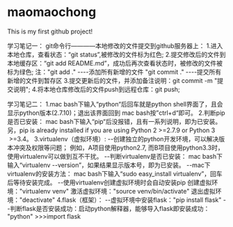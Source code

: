 # maomaochong

This is my first github project!

学习笔记一：
git命令行————本地修改的文件提交到github服务器上：
1.进入本地仓库，查看状态：“git status”,被修改的文件标为红色;
2.提交修改后的文件到本地缓存区：“git add README.md”，成功后再次查看状态时，被修改的文件被标为绿色;
注："git add ."    ----添加所有新增的文件
    "git commit ." ----提交所有新增的文件到暂存区
3.提交更新后的文件，并添加备注说明：git commit -m "提交说明";
4.将本地仓库修改后的文件push到远程仓库：git push;

学习笔记二：
1.mac bash下输入“python“后回车就是python shell界面了，且会显示python版本(2.7.10)；退出该界面回到 mac bash按”ctrl+d“即可。
2.判断pip是否已安装：
  mac bash下输入“pip“后没报错，且有一系列说明，即为已安装。另，pip is already installed if you are using Python 2 >=2.7.9 or Python 3               
  >=3.4。
3.virtualenv（虚拟环境）:
  --创建独立的python开发环境，可以解决版本冲突及权限等问题；
    例如，A项目使用python2.7, 而B项目使用python3.3时，使用virtualenv可以做到互不干扰。
  --判断virtualenv是否已安装：
    mac bash下输入“virtualenv --version”，如果结果显示版本号，即为已安装。
  --mac下virtualenv的安装方法：
    mac bash下输入“sudo easy_install virtualenv”，回车后等待安装完成。
  --使用virtualenv创建虚拟环境时会自动安装pip
    创建虚拟环境："virtualenv venv"
    激活虚拟环境："source venv/bin/activate"
    退出虚拟环境："deactivate"
4.flask（框架）：
  --虚拟环境中安装flask："pip install flask"
  --判断flask是否安装成功：启动python解释器，能够导入flask即安装成功：
    "python"
    >>>import flask
